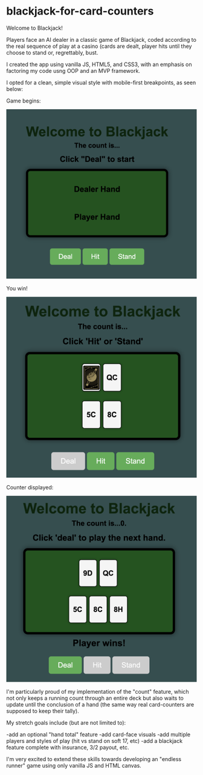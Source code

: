 # blackjack-for-card-counters

Welcome to Blackjack! 

Players face an AI dealer in a classic game of Blackjack, coded according to the real sequence of play at a casino (cards are dealt, player hits until they choose to stand or, regrettably, bust.

I created the app using vanilla JS, HTML5, and CSS3, with an emphasis on factoring my code usng OOP and an MVP framework.

I opted for a clean, simple visual style with mobile-first breakpoints, as seen below:

Game begins:

![Image](assets/start.png)

You win!

![Image](assets/win.png)

Counter displayed:

![Image](assets/count.png)

I'm particularly proud of my implementation of the "count" feature, which not only keeps a running count through an entire deck but also waits to update until the conclusion of a hand (the same way real card-counters are supposed to keep their tally).

My stretch goals include (but are not limited to):

-add an optional "hand total" feature
-add card-face visuals
-add multiple players and styles of play (hit vs stand on soft 17, etc)
-add a blackjack feature complete with insurance, 3/2 payout, etc.

I'm very excited to extend these skills towards developing an "endless runner" game using only vanilla JS and HTML canvas.